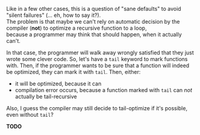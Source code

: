 Like in a few other cases, this is a question of "sane defaults" to avoid "silent failures" (... eh, how to say it?).\
The problem is that maybe we can't rely on automatic decision by the compiler (**not**) to optimize a recursive function to a loop,\
because a programmer may think that should happen, when it actually can't.

In that case, the programmer will walk away wrongly satisfied that they just wrote some clever code.
So, let's have a `tail` keyword to mark functions with. Then, if the programmer wants to be sure that a function will
indeed be optimized, they can mark it with `tail`. Then, either:
- it will be optimized, because it can
- compilation error occurs, because a function marked with `tail` can _not_ actually be tail-recursive

Also, I guess the compiler may still decide to tail-optimize if it's possible, even without `tail`?

**TODO**